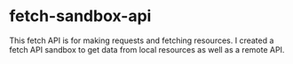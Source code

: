 # fetch-sandbox-api
This fetch API is for making requests and fetching resources. I created a fetch API sandbox to get data from local resources as well as a remote API.
